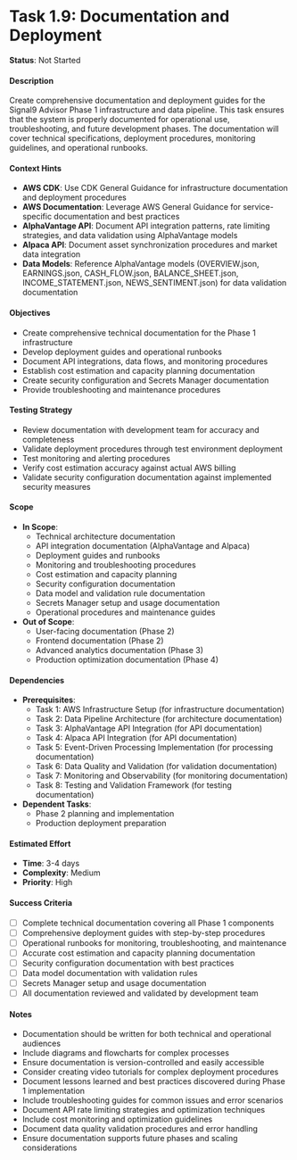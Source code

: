 # Task 1.9: Documentation and Deployment

**Status**: Not Started

#### Description
Create comprehensive documentation and deployment guides for the Signal9 Advisor Phase 1 infrastructure and data pipeline. This task ensures that the system is properly documented for operational use, troubleshooting, and future development phases. The documentation will cover technical specifications, deployment procedures, monitoring guidelines, and operational runbooks.

#### Context Hints
- **AWS CDK**: Use CDK General Guidance for infrastructure documentation and deployment procedures
- **AWS Documentation**: Leverage AWS General Guidance for service-specific documentation and best practices
- **AlphaVantage API**: Document API integration patterns, rate limiting strategies, and data validation using AlphaVantage models
- **Alpaca API**: Document asset synchronization procedures and market data integration
- **Data Models**: Reference AlphaVantage models (OVERVIEW.json, EARNINGS.json, CASH_FLOW.json, BALANCE_SHEET.json, INCOME_STATEMENT.json, NEWS_SENTIMENT.json) for data validation documentation

#### Objectives
- Create comprehensive technical documentation for the Phase 1 infrastructure
- Develop deployment guides and operational runbooks
- Document API integrations, data flows, and monitoring procedures
- Establish cost estimation and capacity planning documentation
- Create security configuration and Secrets Manager documentation
- Provide troubleshooting and maintenance procedures

#### Testing Strategy
- Review documentation with development team for accuracy and completeness
- Validate deployment procedures through test environment deployment
- Test monitoring and alerting procedures
- Verify cost estimation accuracy against actual AWS billing
- Validate security configuration documentation against implemented security measures

#### Scope
- **In Scope**:
  - Technical architecture documentation
  - API integration documentation (AlphaVantage and Alpaca)
  - Deployment guides and runbooks
  - Monitoring and troubleshooting procedures
  - Cost estimation and capacity planning
  - Security configuration documentation
  - Data model and validation rule documentation
  - Secrets Manager setup and usage documentation
  - Operational procedures and maintenance guides
- **Out of Scope**:
  - User-facing documentation (Phase 2)
  - Frontend documentation (Phase 2)
  - Advanced analytics documentation (Phase 3)
  - Production optimization documentation (Phase 4)

#### Dependencies
- **Prerequisites**:
  - Task 1: AWS Infrastructure Setup (for infrastructure documentation)
  - Task 2: Data Pipeline Architecture (for architecture documentation)
  - Task 3: AlphaVantage API Integration (for API documentation)
  - Task 4: Alpaca API Integration (for API documentation)
  - Task 5: Event-Driven Processing Implementation (for processing documentation)
  - Task 6: Data Quality and Validation (for validation documentation)
  - Task 7: Monitoring and Observability (for monitoring documentation)
  - Task 8: Testing and Validation Framework (for testing documentation)
- **Dependent Tasks**:
  - Phase 2 planning and implementation
  - Production deployment preparation

#### Estimated Effort
- **Time**: 3-4 days
- **Complexity**: Medium
- **Priority**: High

#### Success Criteria
- [ ] Complete technical documentation covering all Phase 1 components
- [ ] Comprehensive deployment guides with step-by-step procedures
- [ ] Operational runbooks for monitoring, troubleshooting, and maintenance
- [ ] Accurate cost estimation and capacity planning documentation
- [ ] Security configuration documentation with best practices
- [ ] Data model documentation with validation rules
- [ ] Secrets Manager setup and usage documentation
- [ ] All documentation reviewed and validated by development team

#### Notes
- Documentation should be written for both technical and operational audiences
- Include diagrams and flowcharts for complex processes
- Ensure documentation is version-controlled and easily accessible
- Consider creating video tutorials for complex deployment procedures
- Document lessons learned and best practices discovered during Phase 1 implementation
- Include troubleshooting guides for common issues and error scenarios
- Document API rate limiting strategies and optimization techniques
- Include cost monitoring and optimization guidelines
- Document data quality validation procedures and error handling
- Ensure documentation supports future phases and scaling considerations
